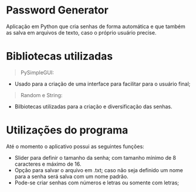 # Password Generator

Aplicação em Python que cria senhas de forma automática e que também as salva em arquivos de texto, caso o próprio usuário precise.

# Bibliotecas utilizadas

> PySimpleGUI: 

- Usado para a criação de uma interface para facilitar para o usuário final;

> Random e String: 

- Bilbiotecas utilizadas para a criação e diversificação das senhas.

# Utilizações do programa

Até o momento o aplicativo possui as seguintes funções:

- Slider para definir o tamanho da senha; com tamanho mínimo de 8 caracteres e máximo de 16.
- Opção para salvar o arquivo em .txt; caso não seja definido um nome para a senha será salva com um nome padrão.
- Pode-se criar senhas com números e letras ou somente com letras;

